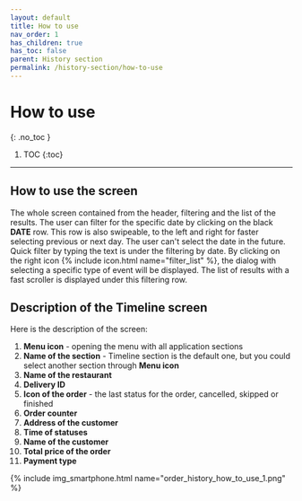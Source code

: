 ```yaml
---
layout: default
title: How to use
nav_order: 1
has_children: true
has_toc: false
parent: History section
permalink: /history-section/how-to-use
---
```


# How to use
{: .no_toc }

1. TOC
{:toc}

---

## How to use the screen
The whole screen contained from the header, filtering and the list of the results. The user can filter for the specific date by clicking on the black **DATE** row. This row is also swipeable, to the left and right for faster selecting previous or next day. The user can't select the date in the future. Quick filter by typing the text is under the filtering by date. By clicking on the right icon {% include icon.html name="filter_list" %}, the dialog with selecting a specific type of event will be displayed. The list of results with a fast scroller is displayed under this filtering row.

## Description of the Timeline screen
Here is the description of the screen:
1. **Menu icon** - opening the menu with all application sections
1. **Name of the section** - Timeline section is the default one, but you could select another section through **Menu icon**
1. **Name of the restaurant**
1. **Delivery ID**
1. **Icon of the order** - the last status for the order, cancelled, skipped or finished
1. **Order counter**
1. **Address of the customer**
1. **Time of statuses**
1. **Name of the customer**
1. **Total price of the order**
1. **Payment type**

{% include img_smartphone.html name="order_history_how_to_use_1.png" %}